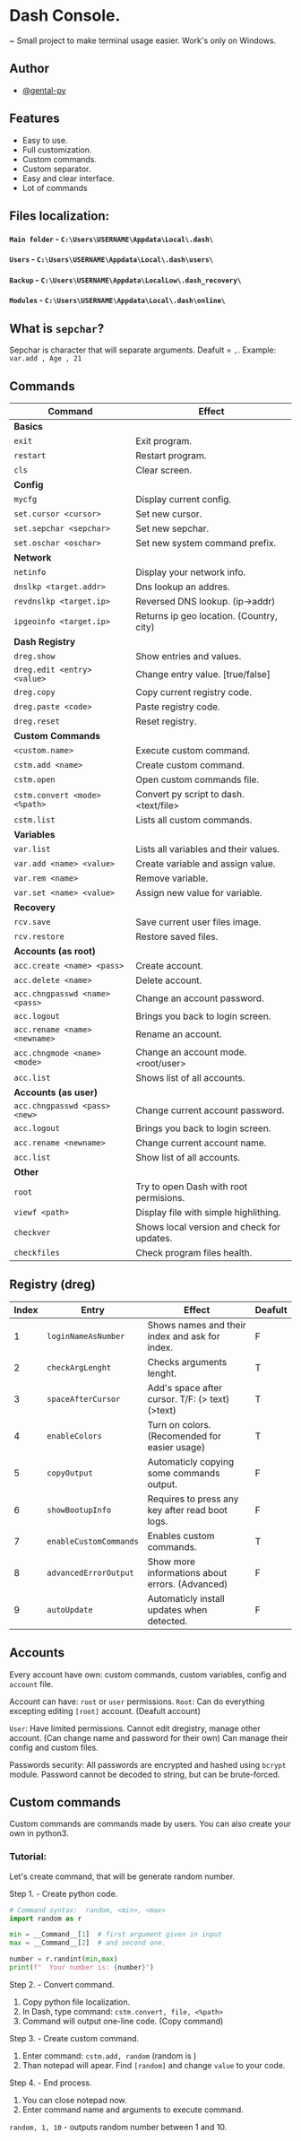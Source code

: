 # Dash Console.
~ Small project to make terminal usage easier. Work's only on Windows.


## Author

- [@gental-py](https://www.github.com/gental-py)


## Features
- Easy to use.
- Full customization.
- Custom commands.
- Custom separator.
- Easy and clear interface.
- Lot of commands


## Files localization:
#### `Main folder` - `C:\Users\USERNAME\Appdata\Local\.dash\`
#### `Users` - `C:\Users\USERNAME\Appdata\Local\.dash\users\`
#### `Backup` - `C:\Users\USERNAME\Appdata\LocalLow\.dash_recovery\`
#### `Modules` - `C:\Users\USERNAME\Appdata\Local\.dash\online\`


## What is `sepchar`?
Sepchar is character that will separate arguments. Deafult = `,`. Example: `var.add , Age , 21` 


## Commands
| Command                        | Effect                                     |
|--------------------------------|--------------------------------------------|
|     **Basics**                 |                                            |
| `exit`                         | Exit program.                              |
| `restart`                      | Restart program.                           |
| `cls`                          | Clear screen.                              |
|     **Config**                 |                                            |
| `mycfg`                        | Display current config.                    |
| `set.cursor <cursor>`          | Set new cursor.                            |
| `set.sepchar <sepchar>`        | Set new sepchar.                           |
| `set.oschar <oschar>`          | Set new system command prefix.             |
|     **Network**                |                                            |
| `netinfo`                      | Display your network info.                 |
| `dnslkp <target.addr>`         | Dns lookup an addres.                      |
| `revdnslkp <target.ip>`        | Reversed DNS lookup. (ip->addr)            |
| `ipgeoinfo <target.ip>`        | Returns ip geo location. (Country, city)   |
|     **Dash Registry**          |                                            |
| `dreg.show`                    | Show entries and values.                   |
| `dreg.edit <entry> <value>`    | Change entry value. [true/false]           |
| `dreg.copy`                    | Copy current registry code.                |
| `dreg.paste <code>`            | Paste registry code.                       |
| `dreg.reset`                   | Reset registry.                            |
|     **Custom Commands**        |                                            |
| `<custom.name>`                | Execute custom command.                    |
| `cstm.add <name>`              | Create custom command.                     |
| `cstm.open`                    | Open custom commands file.                 |
| `cstm.convert <mode> <%path>`  | Convert py script to dash. <text/file>     |
| `cstm.list`                    | Lists all custom commands.                 |
|     **Variables**              |                                            |
| `var.list`                     | Lists all variables and their values.      |
| `var.add <name> <value>`       | Create variable and assign value.          |
| `var.rem <name>`               | Remove variable.                           |
| `var.set <name> <value>`       | Assign new value for variable.             |
|     **Recovery**               |                                            |
| `rcv.save`                     | Save current user files image.             |
| `rcv.restore`                  | Restore saved files.                       |
|     **Accounts (as root)**     |                                            |
| `acc.create <name> <pass>`     | Create account.                            |
| `acc.delete <name>`            | Delete account.                            |
| `acc.chngpasswd <name> <pass>` | Change an account password.                |
| `acc.logout`                   | Brings you back to login screen.           |
| `acc.rename <name> <newname>`  | Rename an account.                         |
| `acc.chngmode <name> <mode>`   | Change an account mode. <root/user>        |
| `acc.list`                     | Shows list of all accounts.                |
|     **Accounts (as user)**     |                                            |
| `acc.chngpasswd <pass> <new>`  | Change current account password.           |
| `acc.logout`                   | Brings you back to login screen.           |
| `acc.rename <newname>`         | Change current account name.               |
| `acc.list`                     | Show list of all accounts.                 |
|     **Other**                  |                                            |
| `root`                         | Try to open Dash with root permisions.     |
| `viewf <path>`                 | Display file with simple highlithing.      |
| `checkver`                     | Shows local version and check for updates. |
| `checkfiles`                   | Check program files health.                |


## Registry (dreg)
| Index | Entry                          | Effect                                          | Deafult |
|-------|--------------------------------|-------------------------------------------------|---------|
|   1   | `loginNameAsNumber`            | Shows names and their index and ask for index.  |    F    |
|   2   | `checkArgLenght`               | Checks arguments lenght.                        |    T    |
|   3   | `spaceAfterCursor`             | Add's space after cursor. T/F: (> text) (>text) |    T    |
|   4   | `enableColors`                 | Turn on colors. (Recomended for easier usage)   |    T    |
|   5   | `copyOutput`                   | Automaticly copying some commands output.       |    F    |
|   6   | `showBootupInfo`               | Requires to press any key after read boot logs. |    F    |
|   7   | `enableCustomCommands`         | Enables custom commands.                        |    T    |
|   8   | `advancedErrorOutput`          | Show more informations about errors. (Advanced) |    F    |
|   9   | `autoUpdate`                   | Automaticly install updates when detected.      |    F    |


## Accounts
Every account have own: custom commands, custom variables, config and `account` file.

Account can have: `root` or `user` permissions.
`Root`:
Can do everything excepting editing `[root]` account. (Deafult account) 

`User`:
Have limited permissions. Cannot edit dregistry, manage other account. (Can change name and password for their own)
Can manage their config and custom files.

Passwords security:
All passwords are encrypted and hashed using `bcrypt` module. Password cannot be decoded to string, but can be brute-forced.


## Custom commands
Custom commands are commands made by users. You can also create your own in python3. 

### Tutorial:
Let's create command, that will be generate random number.

Step 1. - Create python code.
```python
# Command syntax:  random, <min>, <max>
import random as r

min = __Command__[1]  # first argument given in input
max = __Command__[2]  # and second one.

number = r.randint(min,max)
print(f"  Your number is: {number}")
```

Step 2. - Convert command.
1. Copy python file localization.
2. In Dash, type command: `cstm.convert, file, <%path>`
3. Command will output one-line code. (Copy command)

Step 3. - Create custom command.
1. Enter command: `cstm.add, random` (random is <name>)
2. Than notepad will apear. Find `[random]` and change `value` to your code.
  
Step 4. - End process.
1. You can close notepad now.
2. Enter command name and arguments to execute command.
  
`random, 1, 10` - outputs random number between 1 and 10.






